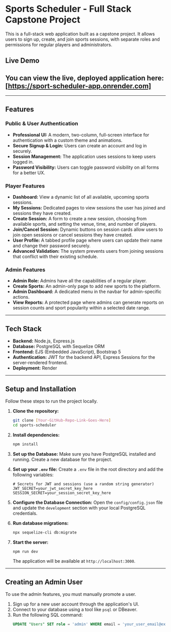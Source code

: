 # Sports Scheduler - Full Stack Capstone Project

This is a full-stack web application built as a capstone project. It allows users to sign up, create, and join sports sessions, with separate roles and permissions for regular players and administrators.

## Live Demo

You can view the live, deployed application here: **[https://sport-scheduler-app.onrender.com]**
---

---

## Features

### Public & User Authentication
- **Professional UI:** A modern, two-column, full-screen interface for authentication with a custom theme and animations.
- **Secure Signup & Login:** Users can create an account and log in securely.
- **Session Management:** The application uses sessions to keep users logged in.
- **Password Visibility:** Users can toggle password visibility on all forms for a better UX.

### Player Features
- **Dashboard:** View a dynamic list of all available, upcoming sports sessions.
- **My Sessions:** Dedicated pages to view sessions the user has joined and sessions they have created.
- **Create Session:** A form to create a new session, choosing from available sports, and setting the venue, time, and number of players.
- **Join/Cancel Session:** Dynamic buttons on session cards allow users to join open sessions or cancel sessions they have created.
- **User Profile:** A tabbed profile page where users can update their name and change their password securely.
- **Advanced Validation:** The system prevents users from joining sessions that conflict with their existing schedule.

### Admin Features
- **Admin Role:** Admins have all the capabilities of a regular player.
- **Create Sports:** An admin-only page to add new sports to the platform.
- **Admin Dashboard:** A dedicated menu in the navbar for admin-specific actions.
- **View Reports:** A protected page where admins can generate reports on session counts and sport popularity within a selected date range.

---

## Tech Stack

- **Backend:** Node.js, Express.js
- **Database:** PostgreSQL with Sequelize ORM
- **Frontend:** EJS (Embedded JavaScript), Bootstrap 5
- **Authentication:** JWT for the backend API, Express Sessions for the server-rendered frontend.
- **Deployment:** Render

---


## Setup and Installation

Follow these steps to run the project locally.

1.  **Clone the repository:**
    ```bash
    git clone [Your-GitHub-Repo-Link-Goes-Here]
    cd sports-scheduler
    ```

2.  **Install dependencies:**
    ```bash
    npm install
    ```

3.  **Set up the Database:**
    Make sure you have PostgreSQL installed and running. Create a new database for the project.

4.  **Set up your `.env` file:**
    Create a `.env` file in the root directory and add the following variables:
    ```
    # Secrets for JWT and sessions (use a random string generator)
    JWT_SECRET=your_jwt_secret_key_here
    SESSION_SECRET=your_session_secret_key_here
    ```
5.  **Configure the Database Connection:**
    Open the `config/config.json` file and update the `development` section with your local PostgreSQL credentials.

6.  **Run database migrations:**
    ```bash
    npx sequelize-cli db:migrate
    ```

7.  **Start the server:**
    ```bash
    npm run dev
    ```
    The application will be available at `http://localhost:3000`.

---

## Creating an Admin User
To use the admin features, you must manually promote a user.
1.  Sign up for a new user account through the application's UI.
2.  Connect to your database using a tool like `psql` or DBeaver.
3.  Run the following SQL command:
    ```sql
    UPDATE "Users" SET role = 'admin' WHERE email = 'your_user_email@example.com';
    ```
